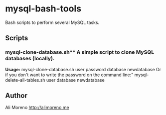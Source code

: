 # mysql-bash-tools
Bash scripts to perform several MySQL tasks.

## Scripts

### mysql-clone-database.sh** A simple script to clone MySQL databases (locally).

**Usage:**
  mysql-clone-database.sh user password database newdatabase
Or if you don't want to write the password on the command line:"
  mysql-delete-all-tables.sh user database newdatabase

## Author
Ali Moreno <http://alimoreno.me>

